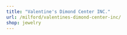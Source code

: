 ```yaml
---
title: "Valentine's Dimond Center INC."
url: /milford/valentines-dimond-center-inc/
shop: jewelry
---
```

